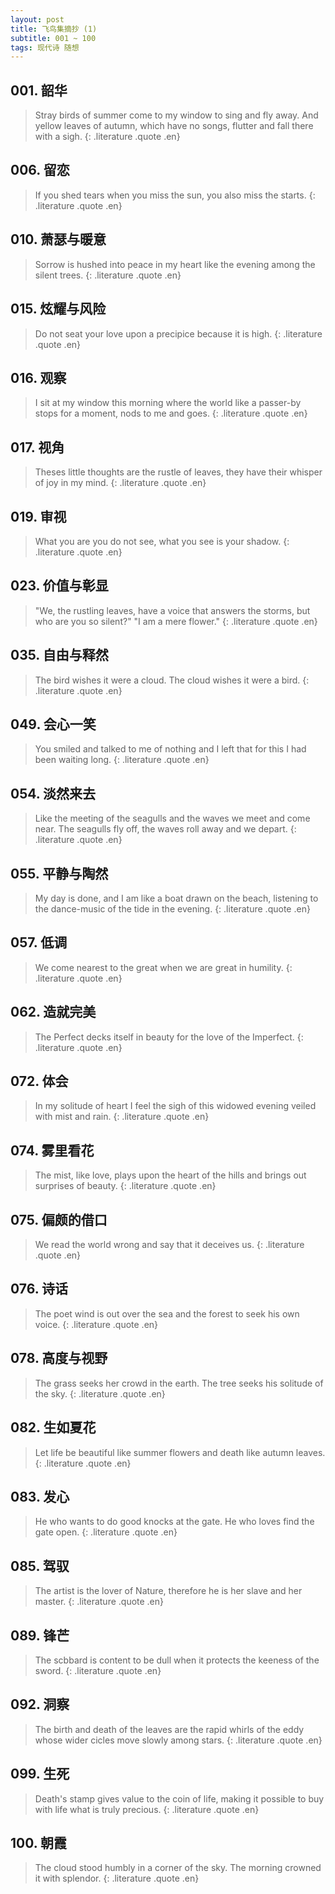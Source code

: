 ```yaml
---
layout: post
title: 飞鸟集摘抄 (1)
subtitle: 001 ~ 100
tags: 现代诗 随想
---
```


## 001. 韶华

> Stray birds of summer come to my window to sing and fly away.
> And yellow leaves of autumn, which have no songs, flutter and fall there with a sigh.
{: .literature .quote .en}

## 006. 留恋

> If you shed tears when you miss the sun, you also miss the starts.
{: .literature .quote .en}

## 010. 萧瑟与暖意

> Sorrow is hushed into peace in my heart like the evening among the silent trees.
{: .literature .quote .en}

## 015. 炫耀与风险

> Do not seat your love upon a precipice because it is high.
{: .literature .quote .en}

## 016. 观察

> I sit at my window this morning where the world like a passer-by stops for a moment, nods to me and goes.
{: .literature .quote .en}

## 017. 视角

> Theses little thoughts are the rustle of leaves, they have their whisper of joy in my mind.
{: .literature .quote .en}

## 019. 审视

> What you are you do not see, what you see is your shadow.
{: .literature .quote .en}

## 023. 价值与彰显

> "We, the rustling leaves, have a voice that answers the storms, but who are you so silent?"
> "I am a mere flower."
{: .literature .quote .en}

## 035. 自由与释然

> The bird wishes it were a cloud.
> The cloud wishes it were a bird.
{: .literature .quote .en}

## 049. 会心一笑

> You smiled and talked to me of nothing and I left that for this I had been waiting long.
{: .literature .quote .en}

## 054. 淡然来去

> Like the meeting of the seagulls and the waves we meet and come near.
> The seagulls fly off, the waves roll away and we depart.
{: .literature .quote .en}

## 055. 平静与陶然

> My day is done, and I am like a boat drawn on the beach, listening to the dance-music of the tide in the evening.
{: .literature .quote .en}

## 057. 低调

> We come nearest to the great when we are great in humility.
{: .literature .quote .en}

## 062. 造就完美

> The Perfect decks itself in beauty for the love of the Imperfect.
{: .literature .quote .en}

## 072. 体会

> In my solitude of heart I feel the sigh of this widowed evening veiled with mist and rain.
{: .literature .quote .en}

## 074. 雾里看花

> The mist, like love, plays upon the heart of the hills and brings out surprises of beauty.
{: .literature .quote .en}

## 075. 偏颇的借口

> We read the world wrong and say that it deceives us.
{: .literature .quote .en}

## 076. 诗话

> The poet wind is out over the sea and the forest to seek his own voice.
{: .literature .quote .en}

## 078. 高度与视野

> The grass seeks her crowd in the earth.
> The tree seeks his solitude of the sky.
{: .literature .quote .en}

## 082. 生如夏花

> Let life be beautiful like summer flowers and death like autumn leaves.
{: .literature .quote .en}

## 083. 发心

> He who wants to do good knocks at the gate.
> He who loves find the gate open.
{: .literature .quote .en}

## 085. 驾驭

> The artist is the lover of Nature, therefore he is her slave and her master.
{: .literature .quote .en}

## 089. 锋芒

> The scbbard is content to be dull when it protects the keeness of the sword.
{: .literature .quote .en}

## 092. 洞察

> The birth and death of the leaves are the rapid whirls of the eddy whose wider cicles move slowly among stars.
{: .literature .quote .en}

## 099. 生死

> Death's stamp gives value to the coin of life, making it possible to buy with life what is truly precious.
{: .literature .quote .en}

## 100. 朝霞

> The cloud stood humbly in a corner of the sky.
> The morning crowned it with splendor.
{: .literature .quote .en}
